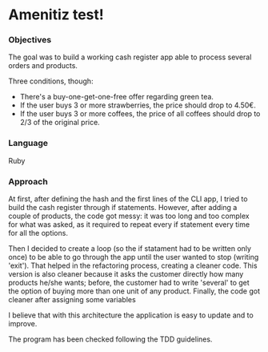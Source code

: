 # Amenitiz test!

### Objectives

The goal was to build a working cash register app able to process several orders and products.

Three conditions, though:

- There's a buy-one-get-one-free offer regarding green tea.
- If the user buys 3 or more strawberries, the price should drop to 4.50€.
- If the user buys 3 or more coffees, the price of all coffees should drop to 2/3 of the original price.

### Language

Ruby

### Approach

At first, after defining the hash and the first lines of the CLI app, I tried to build the cash register through if statements. However, after adding a couple of products, the code got messy: it was too long and too complex for what was asked, as it required to repeat every if statement every time for all the options.

Then I decided to create a loop (so the if statament had to be written only once) to be able to go through the app until the user wanted to stop (writing 'exit'). That helped in the refactoring process, creating a cleaner code. This version is also cleaner because it asks the customer directly how many products he/she wants; before, the customer had to write 'several' to get the option of buying more than one unit of any product. Finally, the code got cleaner after assigning some variables

I believe that with this architecture the application is easy to update and to improve.

The program has been checked following the TDD guidelines.
